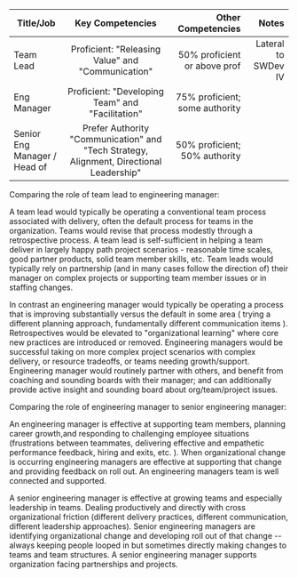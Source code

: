                                                                                                                                                                                                 
| Title/Job                             |  Key Competencies                                                                                | Other Competencies              |     Notes  |
| ------------------------------------- |:-----------------------------------------------------------------------------------------------:| -------------------------------:| ----------:|
| Team Lead                             |  Proficient: "Releasing Value"  and "Communication"                                              | 50%  proficient or above prof   |  Lateral to SWDev IV |
| Eng Manager                           |  Proficient: "Developing Team" and "Facilitation"                                                | 75% proficient; some authority  |  | 
| Senior Eng Manager / Head of          |  Prefer Authority "Communication" and "Tech Strategy, Alignment, Directional Leadership"         | 50% proficient; 50% authority   |  | 
                                                                  

Comparing the role of team lead to engineering manager: 

A team lead would typically be operating a conventional team process associated with delivery, often the default process for teams in the organization. Teams would revise that process modestly through a retrospective process. A team lead is self-sufficient in helping a team deliver in largely happy path project scenarios - reasonable time scales, good partner products, solid team member skills, etc.  Team leads would typically rely on partnership (and in many cases follow the direction of) their manager on complex projects or supporting team member issues or in staffing changes.  

In contrast an engineering manager would typically be operating a process that is improving substantially versus the default in some area ( trying a different planning approach, fundamentally different communication items ). Retrospectives would be elevated to "organizational learning" where core new practices are introduced or removed. Engineering managers would be successful taking on more complex project scenarios with complex delivery, or resource tradeoffs, or teams needing growth/support. Engineering manager would routinely partner with others, and benefit from coaching and sounding boards with their manager; and can additionally provide active insight and sounding board about org/team/project issues. 


Comparing the role of engineering manager to senior engineering manager: 

An engineering manager is effective at supporting team members, planning career growth,and responding to challenging employee situations (frustrations between teammates, delivering effective and empathetic performance feedback, hiring and exits, etc. ). When organizational change is occurring engineering managers are effective at supporting that change and providing feedback on roll out. An engineering managers team is well connected and supported. 

A senior engineering manager is effective at growing teams and especially leadership in teams. Dealing productively and directly with cross organizational friction (different delivery practices, different communication, different leadership approaches). Senior engineering managers are identifying organizational change and developing roll out of that change -- always keeping people looped in but sometimes directly making changes to teams and team structures.  A senior engineering manager supports organization facing partnerships and projects. 